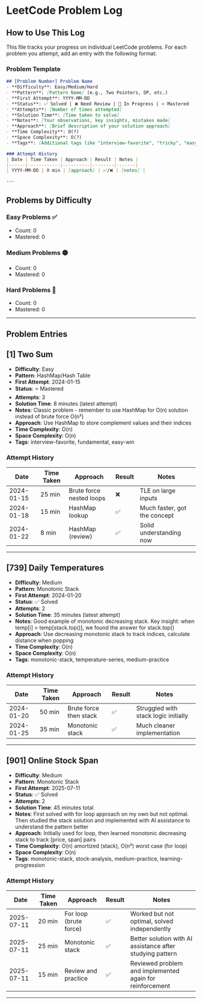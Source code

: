 # LeetCode Problem Log

## How to Use This Log

This file tracks your progress on individual LeetCode problems. For each problem you attempt, add an entry with the following format:

### Problem Template
```markdown
## [Problem Number] Problem Name
- **Difficulty**: Easy/Medium/Hard
- **Pattern**: [Pattern Name] (e.g., Two Pointers, DP, etc.)
- **First Attempt**: YYYY-MM-DD
- **Status**: ✅ Solved | ❌ Need Review | 🔄 In Progress | ⭐ Mastered
- **Attempts**: [Number of times attempted]
- **Solution Time**: [Time taken to solve]
- **Notes**: [Your observations, key insights, mistakes made]
- **Approach**: [Brief description of your solution approach]
- **Time Complexity**: O(?)
- **Space Complexity**: O(?)
- **Tags**: [Additional tags like "interview-favorite", "tricky", "easy-win"]

### Attempt History
| Date | Time Taken | Approach | Result | Notes |
|------|------------|----------|--------|-------|
| YYYY-MM-DD | X min | [approach] | ✅/❌ | [notes] |

---
```

## Problems by Difficulty

### Easy Problems ✅
- Count: 0
- Mastered: 0

### Medium Problems 🟡
- Count: 0
- Mastered: 0

### Hard Problems 🔴
- Count: 0
- Mastered: 0

---

## Problem Entries

<!-- Add your problem entries below this line -->

## [1] Two Sum
- **Difficulty**: Easy
- **Pattern**: HashMap/Hash Table
- **First Attempt**: 2024-01-15
- **Status**: ⭐ Mastered
- **Attempts**: 3
- **Solution Time**: 8 minutes (latest attempt)
- **Notes**: Classic problem - remember to use HashMap for O(n) solution instead of brute force O(n²)
- **Approach**: Use HashMap to store complement values and their indices
- **Time Complexity**: O(n)
- **Space Complexity**: O(n)
- **Tags**: interview-favorite, fundamental, easy-win

### Attempt History
| Date | Time Taken | Approach | Result | Notes |
|------|------------|----------|--------|-------|
| 2024-01-15 | 25 min | Brute force nested loops | ❌ | TLE on large inputs |
| 2024-01-18 | 15 min | HashMap lookup | ✅ | Much faster, got the concept |
| 2024-01-22 | 8 min | HashMap (review) | ✅ | Solid understanding now |

---

## [739] Daily Temperatures
- **Difficulty**: Medium
- **Pattern**: Monotonic Stack
- **First Attempt**: 2024-01-20
- **Status**: ✅ Solved
- **Attempts**: 2
- **Solution Time**: 35 minutes (latest attempt)
- **Notes**: Good example of monotonic decreasing stack. Key insight: when temp[i] > temp[stack.top()], we found the answer for stack.top()
- **Approach**: Use decreasing monotonic stack to track indices, calculate distance when popping
- **Time Complexity**: O(n)
- **Space Complexity**: O(n)
- **Tags**: monotonic-stack, temperature-series, medium-practice

### Attempt History
| Date | Time Taken | Approach | Result | Notes |
|------|------------|----------|--------|-------|
| 2024-01-20 | 50 min | Brute force then stack | ✅ | Struggled with stack logic initially |
| 2024-01-25 | 35 min | Monotonic stack | ✅ | Much cleaner implementation |

---

## [901] Online Stock Span
- **Difficulty**: Medium
- **Pattern**: Monotonic Stack
- **First Attempt**: 2025-07-11
- **Status**: ✅ Solved
- **Attempts**: 2
- **Solution Time**: 45 minutes total
- **Notes**: First solved with for loop approach on my own but not optimal. Then studied the stack solution and implemented with AI assistance to understand the pattern better
- **Approach**: Initially used for loop, then learned monotonic decreasing stack to track [price, span] pairs
- **Time Complexity**: O(n) amortized (stack), O(n²) worst case (for loop)
- **Space Complexity**: O(n)
- **Tags**: monotonic-stack, stock-analysis, medium-practice, learning-progression

### Attempt History
| Date | Time Taken | Approach | Result | Notes |
|------|------------|----------|--------|-------|
| 2025-07-11 | 20 min | For loop (brute force) | ✅ | Worked but not optimal, solved independently |
| 2025-07-11 | 25 min | Monotonic stack | ✅ | Better solution with AI assistance after studying pattern |
| 2025-07-11 | 15 min | Review and practice | ✅ | Reviewed problem and implemented again for reinforcement |

---